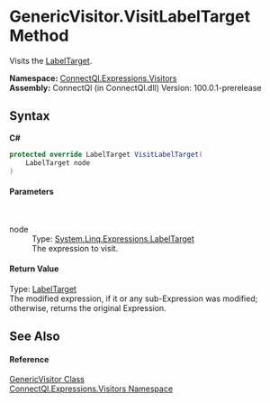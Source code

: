 # GenericVisitor.VisitLabelTarget Method 
 

Visits the <a href="http://msdn2.microsoft.com/en-us/library/dd268061" target="_blank">LabelTarget</a>.

**Namespace:**&nbsp;<a href="N_ConnectQl_Expressions_Visitors">ConnectQl.Expressions.Visitors</a><br />**Assembly:**&nbsp;ConnectQl (in ConnectQl.dll) Version: 100.0.1-prerelease

## Syntax

**C#**<br />
``` C#
protected override LabelTarget VisitLabelTarget(
	LabelTarget node
)
```


#### Parameters
&nbsp;<dl><dt>node</dt><dd>Type: <a href="http://msdn2.microsoft.com/en-us/library/dd268061" target="_blank">System.Linq.Expressions.LabelTarget</a><br />The expression to visit.</dd></dl>

#### Return Value
Type: <a href="http://msdn2.microsoft.com/en-us/library/dd268061" target="_blank">LabelTarget</a><br />The modified expression, if it or any sub-Expression was modified; otherwise, returns the original Expression.

## See Also


#### Reference
<a href="T_ConnectQl_Expressions_Visitors_GenericVisitor">GenericVisitor Class</a><br /><a href="N_ConnectQl_Expressions_Visitors">ConnectQl.Expressions.Visitors Namespace</a><br />